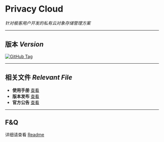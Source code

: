 # Privacy Cloud

*针对极客用户开发的私有云对象存储管理方案*

---

## 版本 *Version*


[![GitHub Tag](https://img.shields.io/github/tag/jokin1999/PrivacyCloud.svg?style=flat-square)](https://raw.githubusercontent.com/jokin1999/PrivacyCloud/master)

---

## 相关文件 *Relevant File*

- **使用手册** [查看](./manual/start.md)
- **版本发布** [查看](./release/index.md)
- **官方公告** [查看](./notice/index.md)

---

## F&Q

详细请查看 [Readme](https://github.com/jokin1999/PrivacyCloud)
